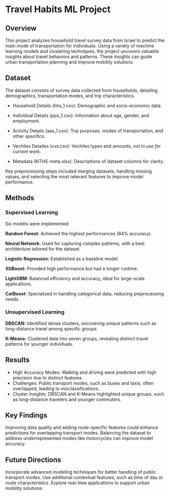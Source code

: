 # Travel Habits ML Project
## Overview
This project analyzes household travel survey data from Israel to predict the main mode of transportation for individuals. Using a variety of machine learning models and clustering techniques, the project uncovers valuable insights about travel behaviors and patterns. These insights can guide urban transportation planning and improve mobility solutions.

## Dataset
The dataset consists of survey data collected from households, detailing demographics, transportation modes, and trip characteristics.

* Household Details (hhs_1.csv): Demographic and socio-economic data.

* Individual Details (pps_1.csv): Information about age, gender, and employment.

* Activity Details (aas_1.csv): Trip purposes, modes of transportation, and other specifics.

* Vechiles Detailes (vvs.csv): Vechiles types and amounts, *not in use for current work.*

* Metadata (NTHS-meta.xlsx): Descriptions of dataset columns for clarity.
  
Key preprocessing steps included merging datasets, handling missing values, and selecting the most relevant features to improve model performance.

## Methods
### Supervised Learning
Six models were implemented:

**Random Forest:** Achieved the highest performances (84% accuracy).

**Neural Network:** Used for capturing complex patterns, with a best architecture tailored for the dataset.

**Logistic Regression:** Established as a baseline model.

**XGBoost:** Provided high performance but had a longer runtime.

**LightGBM:** Balanced efficiency and accuracy, ideal for large-scale applications.

**CatBoost:** Specialized in handling categorical data, reducing preprocessing needs.
### Unsupervised Learning
**DBSCAN:** Identified dense clusters, uncovering unique patterns such as long-distance travel among specific groups.

**K-Means:** Clustered data into seven groups, revealing distinct travel patterns for younger individuals.

## Results

- High Accuracy Modes: Walking and driving were predicted with high precision due to distinct features.
- Challenges: Public transport modes, such as buses and taxis, often overlapped, leading to misclassifications.
- Cluster Insights: DBSCAN and K-Means highlighted unique groups, such as long-distance travelers and younger commuters.

## Key Findings
Improving data quality and adding route-specific features could enhance predictions for overlapping transport modes.
Balancing the dataset to address underrepresented modes like motorcycles can improve model accuracy.

## Future Directions
Incorporate advanced modeling techniques for better handling of public transport modes.
Use additional contextual features, such as time of day or route characteristics.
Explore real-time applications to support urban mobility solutions.
